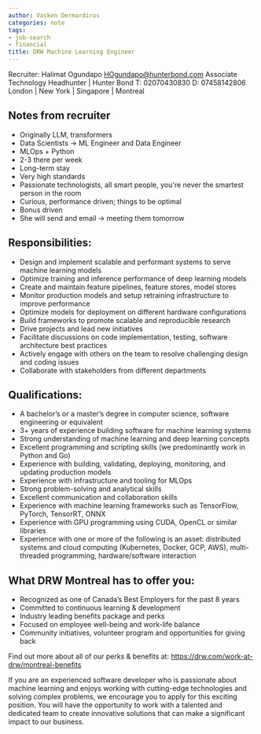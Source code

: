 ```yaml
---
author: Vasken Dermardiros
categories: note
tags:
- job-search
- financial
title: DRW Machine Learning Engineer
---
```


Recruiter:  Halimat Ogundapo <HOgundapo@hunterbond.com>
Associate Technology Headhunter | Hunter Bond
T: 02070430830 D: 07458142806
London | New York | Singapore | Montreal

## Notes from recruiter
+ Originally LLM, transformers
+ Data Scientists -> ML Engineer and Data Engineer
+ MLOps + Python
+ 2-3 there per week
+ Long-term stay
+ Very high standards
+ Passionate technologists, all smart people, you're never the smartest person in the room
+ Curious, performance driven; things to be optimal
+ Bonus driven
+ She will send and email -> meeting them tomorrow

## Responsibilities:

+ Design and implement scalable and performant systems to serve machine learning models
+ Optimize training and inference performance of deep learning models
+ Create and maintain feature pipelines, feature stores, model stores
+ Monitor production models and setup retraining infrastructure to improve performance
+ Optimize models for deployment on different hardware configurations
+ Build frameworks to promote scalable and reproducible research
+ Drive projects and lead new initiatives
+ Facilitate discussions on code implementation, testing, software architecture best practices
+ Actively engage with others on the team to resolve challenging design and coding issues
+ Collaborate with stakeholders from different departments

## Qualifications:

+ A bachelor’s or a master’s degree in computer science, software engineering or equivalent
+ 3+ years of experience building software for machine learning systems
+ Strong understanding of machine learning and deep learning concepts
+ Excellent programming and scripting skills (we predominantly work in Python and Go)
+ Experience with building, validating, deploying, monitoring, and updating production models
+ Experience with infrastructure and tooling for MLOps
+ Strong problem-solving and analytical skills
+ Excellent communication and collaboration skills
+ Experience with machine learning frameworks such as TensorFlow, PyTorch, TensorRT, ONNX
+ Experience with GPU programming using CUDA, OpenCL or similar libraries
+ Experience with one or more of the following is an asset: distributed systems and cloud computing (Kubernetes, Docker, GCP, AWS), multi-threaded programming, hardware/software interaction

## What DRW Montreal has to offer you:

+ Recognized as one of Canada’s Best Employers for the past 8 years
+ Committed to continuous learning & development
+ Industry leading benefits package and perks
+ Focused on employee well-being and work-life balance
+ Community initiatives, volunteer program and opportunities for giving back

Find out more about all of our perks & benefits at: https://drw.com/work-at-drw/montreal-benefits

If you are an experienced software developer who is passionate about machine learning and enjoys working with cutting-edge technologies and solving complex problems, we encourage you to apply for this exciting position. You will have the opportunity to work with a talented and dedicated team to create innovative solutions that can make a significant impact to our business.


